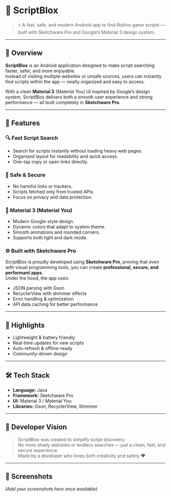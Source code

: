 # 📱 ScriptBlox

> ⚡ A fast, safe, and modern Android app to find Roblox game scripts — built with Sketchware Pro and Google’s Material 3 design system.

---

## 🌟 Overview
**ScriptBlox** is an Android application designed to make script searching faster, safer, and more enjoyable.  
Instead of visiting multiple websites or unsafe sources, users can instantly find scripts within the app — neatly organized and easy to access.

With a clean **Material 3** (Material You) UI inspired by Google’s design system, ScriptBlox delivers both a smooth user experience and strong performance — all built completely in **Sketchware Pro**.

---

## 🚀 Features

### 🔍 Fast Script Search
- Search for scripts instantly without loading heavy web pages.  
- Organized layout for readability and quick access.  
- One-tap copy or open links directly.

### 🔐 Safe & Secure
- No harmful links or trackers.  
- Scripts fetched only from trusted APIs.  
- Focus on privacy and data protection.

### 🎨 Material 3 (Material You)
- Modern Google-style design.  
- Dynamic colors that adapt to system theme.  
- Smooth animations and rounded corners.  
- Supports both light and dark mode.

### ⚙️ Built with Sketchware Pro
ScriptBlox is proudly developed using **Sketchware Pro**, proving that even with visual programming tools, you can create **professional, secure, and performant apps**.  
Under the hood, the app uses:
- JSON parsing with Gson  
- RecyclerView with shimmer effects  
- Error handling & optimization  
- API data caching for better performance

---

## 🧠 Highlights
- Lightweight & battery friendly  
- Real-time updates for new scripts  
- Auto-refresh & offline-ready  
- Community-driven design

---

## 🛠️ Tech Stack
- **Language:** Java  
- **Framework:** Sketchware Pro  
- **UI:** Material 3 / Material You  
- **Libraries:** Gson, RecyclerView, Shimmer  

---

## 💬 Developer Vision
> ScriptBlox was created to simplify script discovery.  
> No more shady websites or endless searches — just a clean, fast, and secure experience.  
> Made by a developer who loves both creativity and safety ❤️

---

## 📸 Screenshots
*(Add your screenshots here once available)*  
